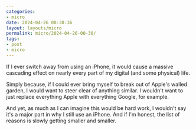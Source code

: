 ```yaml
---
categories:
- micro
date: 2024-04-26 00:30:36
layout: layouts/micro
permalink: micro/2024-04-26-00-30/
tags:
- post
- micro
---
```


If I ever switch away from using an iPhone, it would cause a massive cascading
effect on nearly every part of my digital (and some physical) life.

Simply because, if I could ever bring myself to break out of Apple's walled
garden, I would want to steer clear of anything similar. I wouldn't want to just
replace everything Apple with everything Google, for example.

And yet, as much as I can imagine this would be hard work, I wouldn't say it's a
major part in why I still use an iPhone. And if I'm honest, the list of reasons
is slowly getting smaller and smaller.
